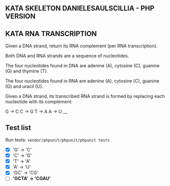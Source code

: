 ## KATA SKELETON DANIELESAULSCILLIA - PHP VERSION

## KATA RNA TRANSCRIPTION

Given a DNA strand, return its RNA complement (per RNA transcription).

Both DNA and RNA strands are a sequence of nucleotides.

The four nucleotides found in DNA are adenine (A), cytosine (C), guanine (G) and thymine (T).

The four nucleotides found in RNA are adenine (A), cytosine (C), guanine (G) and uracil (U).

Given a DNA strand, its transcribed RNA strand is formed by replacing each nucleotide with its complement:

G -> C
C -> G
T -> A
A -> U
__

## Test list

Run tests: `vendor/phpunit/phpunit/phpunit tests`

- [x] 'G' -> 'C'
- [x] 'C' -> 'G'
- [x] 'T' -> 'A'
- [x] 'A' -> 'U'
- [x] 'GC' -> 'CG'
- [ ] **'GCTA' -> 'CGAU'**